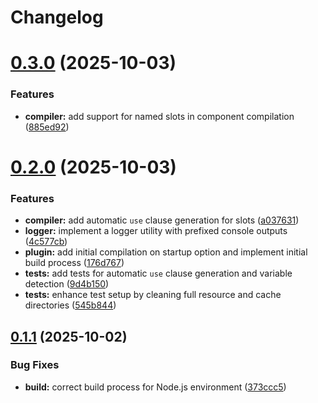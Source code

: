 # Changelog

# [0.3.0](https://github.com/aurynx/vite-plugin/compare/v0.2.0...v0.3.0) (2025-10-03)


### Features

* **compiler:** add support for named slots in component compilation ([885ed92](https://github.com/aurynx/vite-plugin/commit/885ed926a2daafd56738426ae08be1ebd397985c))

# [0.2.0](https://github.com/aurynx/vite-plugin/compare/v0.1.1...v0.2.0) (2025-10-03)


### Features

* **compiler:** add automatic `use` clause generation for slots ([a037631](https://github.com/aurynx/vite-plugin/commit/a037631517d8475c712d1e8256a41b3d439843de))
* **logger:** implement a logger utility with prefixed console outputs ([4c577cb](https://github.com/aurynx/vite-plugin/commit/4c577cb42a9db5e8e2f2c474968329d78f494493))
* **plugin:** add initial compilation on startup option and implement initial build process ([176d767](https://github.com/aurynx/vite-plugin/commit/176d7672c30da39f1e5400f5dd175afcef06fd2a))
* **tests:** add tests for automatic `use` clause generation and variable detection ([9d4b150](https://github.com/aurynx/vite-plugin/commit/9d4b1506570c6a1ea9c679282d31a8fddcd81d45))
* **tests:** enhance test setup by cleaning full resource and cache directories ([545b844](https://github.com/aurynx/vite-plugin/commit/545b8445ed6da7194440c89b7fa09dbb3d640928))

## [0.1.1](https://github.com/aurynx/vite-plugin/compare/v0.1.0...v0.1.1) (2025-10-02)


### Bug Fixes

* **build:** correct build process for Node.js environment ([373ccc5](https://github.com/aurynx/vite-plugin/commit/373ccc5f80f4378e5a4f7340c02b2c53c98fa844))
